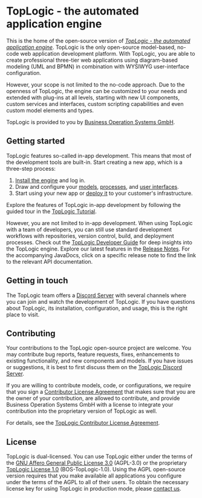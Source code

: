 # TopLogic - the automated application engine

This is the home of the open-source version of [_TopLogic - the automated application engine_](https://github.com/top-logic/tl-engine).
TopLogic is the only open-source model-based, no-code web application development platform. With TopLogic, you are able to create professional
three-tier web applications using diagram-based modeling (UML and BPMN) in combination with WYSIWYG user-interface 
configuration. 

However, your scope is not limited to the no-code approach. Due to the openness of TopLogic, the engine can be 
customized to your needs and extended with plug-ins at all levels, starting with new UI components, custom services and 
interfaces, custom scripting capabilities and even custom model elements and types.  

TopLogic is provided to you by [Business Operation Systems GmbH](https://top-logic.com/ueber-uns/).

## Getting started

TopLogic features so-called in-app development. This means that most of the development tools are built-in. 
Start creating a new app, which is a three-step process:

1. [Install the engine](https://dev.top-logic.com/tl/content/docs/GetStarted/) and log in.
2. Draw and configure your [models](https://dev.top-logic.com/tl/content/docs/DeveloperGuide/Modelling/), 
[processes](https://dev.top-logic.com/tl/content/docs/DeveloperGuide/ProcessEngine/), and 
[user interfaces](https://dev.top-logic.com/tl/content/docs/DeveloperGuide/LayoutEditor/).
3. Start using your new app or [deploy it](https://dev.top-logic.com/tl/content/docs/GetStarted/CreateApp/DeployApp/) 
to your customer's infrastructure.

Explore the features of TopLogic in-app development by following the guided tour in the [TopLogic Tutorial](https://dev.top-logic.com/tl/content/docs/Tutorial/).

However, you are not limited to in-app development. When using TopLogic with a team of developers, you can still use 
standard development workflows with repositories, version control, build, and deployment processes. Check out the 
[TopLogic Developer Guide](https://dev.top-logic.com/tl/content/docs/DeveloperGuide/) for deep insights into the TopLogic engine. 
Explore our latest features in the [Release Notes](https://dev.top-logic.com/tl/content/releases/). For the accompanying JavaDocs, click on a specific release note to find the link to the relevant API documentation.

## Getting in touch

The TopLogic team offers a [Discord Server](https://discord.gg/XsNq9JXTe9) with several channels where you can 
join and watch the development of TopLogic. If you have questions about TopLogic, its installation, configuration, and usage, 
this is the right place to visit. 

## Contributing

Your contributions to the TopLogic open-source project are welcome. You may contribute bug reports, feature requests, 
fixes, enhancements to existing functionality, and new components and models. If you have issues or suggestions, it is best to 
first discuss them on the [TopLogic Discord Server](https://discord.gg/XsNq9JXTe9). 

If you are willing to contribute models, code, or configurations, we require that you sign a 
[Contributor License Agreement](https://github.com/top-logic/.github/blob/main/CLA.md) that makes sure that you are the 
owner of your contribution, are allowed to contribute, and provide Business Operation Systems GmbH with a license to 
integrate your contribution into the proprietary version of TopLogic as well.

For details, see the [TopLogic Contributor License Agreement](https://github.com/top-logic/.github/blob/main/CLA.md).

## License

TopLogic is dual-licensed. You can use TopLogic either under the terms of the 
[GNU Affero General Public License 3.0](LICENSES/AGPL-3.0-only.txt) (AGPL-3.0) or the proprietary 
[TopLogic License 1.0](LICENSES/LicenseRef-BOS-TopLogic-1.0.md) (BOS-TopLogic-1.0). Using the AGPL open-source version 
requires that you make available all applications you configure under the terms of the AGPL to all of their users. 
To obtain the necessary license key for using TopLogic in production mode, please [contact us](https://opensource.top-logic.com/#kontakt).